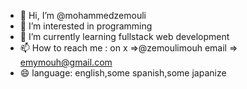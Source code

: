 - 👋 Hi, I’m @mohammedzemouli
- 👀 I’m interested in programming 
- 🌱 I’m currently learning fullstack web development
- 📫 How to reach me : on x =>@zemoulimouh  email => emymouh@gmail.com
- 😄 language: english,some spanish,some japanize



